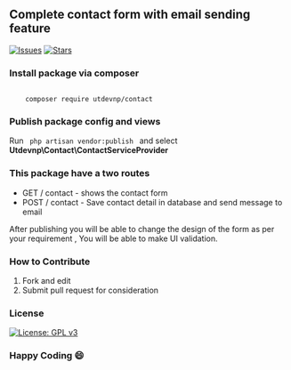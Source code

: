 ## Complete contact form with email sending feature

[![Issues](https://img.shields.io/github/issues/utdevnp/pro-contact)](https://github.com/utdevnp/pro-contact/issues)
[![Stars](https://img.shields.io/github/stars/utdevnp/pro-contact)](https://github.com/utdevnp/pro-contact)
### Install package via composer
<code>
    composer require utdevnp/contact
</code>

### Publish package config and views
Run 
<code>
    php artisan vendor:publish
</code>  and select <b> Utdevnp\Contact\ContactServiceProvider </b>

### This package have a two routes 
<ul>
    <li>GET / contact  - shows the contact form </li>
    <li>POST / contact  - Save contact detail in database and send message to email </li>
</ul>

<p>After publishing you will be able to change the design of the form as per your requirement , You will be able to make UI validation. </p>

### How to Contribute
<ol>
  <li>Fork and edit</li>
  <li>Submit pull request for consideration</li>
</ol>

### License

[![License: GPL v3](https://img.shields.io/badge/License-GPLv3-blue.svg)](https://www.gnu.org/licenses/gpl-3.0)

### Happy Coding :smile:
